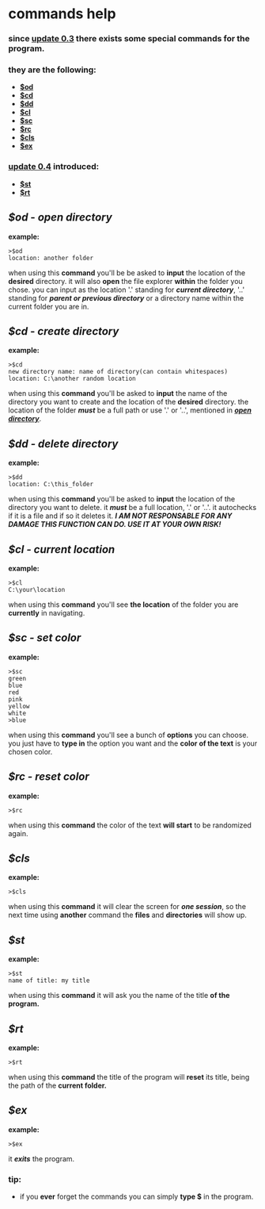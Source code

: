 # commands help

### since [update 0.3](/smedit_versions/v0.3) there exists **some special commands** for the program.
### they are the following:
 - [**$od**](https://github.com/zetef/Smedit/new/master#od---open-directory)
 - [**$cd**](https://github.com/zetef/Smedit/new/master#cd---create-directory)
 - [**$dd**](https://github.com/zetef/Smedit/new/master#dd---delete-directory)
 - [**$cl**](https://github.com/zetef/Smedit/new/master#cl---current-location)
 - [**$sc**](https://github.com/zetef/Smedit/new/master#sc---set-color)
 - [**$rc**](https://github.com/zetef/Smedit/new/master#rc---reset-color)
 - [**$cls**](https://github.com/zetef/Smedit/new/master#cls)
 - [**$ex**](https://github.com/zetef/Smedit/new/master#ex)
 
### [update 0.4](/smedit_versions/v0.4) introduced:
 - [**$st**](https://github.com/zetef/Smedit/blob/master/commands_help.md#st)
 - [**$rt**](https://github.com/zetef/Smedit/blob/master/commands_help.md#rt)
## **_$od_ - _open directory_**
  **example:** 
```
>$od
location: another folder
```
when using this **command** you'll be be asked to **input** the location of the **desired** directory. it will also **open** the file explorer **within** the folder you chose.
you can input as the location '.' standing for **_current directory_**, '..' standing for **_parent or previous directory_** or a directory name within the current folder you are in.

## **_$cd_ - _create directory_**
  **example:**
```
>$cd
new directory name: name of directory(can contain whitespaces)
location: C:\another random location
```
when using this **command** you'll be asked to **input** the name of the directory you want to create and the location of the **desired** directory. the location of the folder **_must_** be a full path or use '.' or '..', mentioned in [**_open directory_**](https://github.com/zetef/Smedit/new/master#od---open-directory).

## **_$dd - delete directory_**
  **example:**
  ```
  >$dd
  location: C:\this_folder
  ```
 
when using this **command** you'll be asked to **input** the location of the directory you want to delete. it **_must_** be a full location, '.' or '..'. it autochecks if it is a file and if so it deletes it.
**_I AM NOT RESPONSABLE FOR ANY DAMAGE THIS FUNCTION CAN DO. USE IT AT YOUR OWN RISK!_**

## **_$cl - current location_**
  **example:**
  ```
  >$cl
  C:\your\location
  ```
  
when using this **command** you'll see **the location** of the folder you are **currently** in navigating.

## **_$sc - set color_**
  **example:**
  ```
  >$sc
  green
  blue
  red
  pink
  yellow
  white
  >blue
  ```

when using this **command** you'll see a bunch of **options** you can choose. you just have to **type in** the option you want and the **color of the text** is your chosen color.

## **_$rc - reset color_**
  **example:**
  ```
  >$rc
  ```

when using this **command** the color of the text **will start** to be randomized again.

## **_$cls_**
  **example:**
  ```
  >$cls
  ```
 
when using this **command** it will clear the screen for **_one session_**, so the next time using **another** command the **files** and **directories** will show up.

## **_$st_**
  **example:**
  ```
  >$st
  name of title: my title
  ```
when using this **command** it will ask you the name of the title **of the program.**

## **_$rt_**
 **example:**
 ```
 >$rt
 ```
when using this **command** the title of the program will **reset** its title, being the path of the **current folder.**
## **_$ex_**
  **example:**
  ```
  >$ex
  ```

it **_exits_** the program.

### tip:
 - if you **ever** forget the commands you can simply **type $** in the program.
